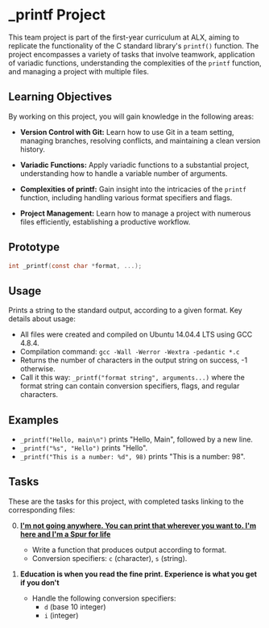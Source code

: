 # _printf Project

This team project is part of the first-year curriculum at ALX, aiming to replicate the functionality of the C standard library's `printf()` function. The project encompasses a variety of tasks that involve teamwork, application of variadic functions, understanding the complexities of the `printf` function, and managing a project with multiple files.

## Learning Objectives

By working on this project, you will gain knowledge in the following areas:

- **Version Control with Git:** Learn how to use Git in a team setting, managing branches, resolving conflicts, and maintaining a clean version history.

- **Variadic Functions:** Apply variadic functions to a substantial project, understanding how to handle a variable number of arguments.

- **Complexities of printf:** Gain insight into the intricacies of the `printf` function, including handling various format specifiers and flags.

- **Project Management:** Learn how to manage a project with numerous files efficiently, establishing a productive workflow.

## Prototype

```c
int _printf(const char *format, ...);
```

## Usage

Prints a string to the standard output, according to a given format. Key details about usage:

- All files were created and compiled on Ubuntu 14.04.4 LTS using GCC 4.8.4.
- Compilation command: `gcc -Wall -Werror -Wextra -pedantic *.c`
- Returns the number of characters in the output string on success, -1 otherwise.
- Call it this way: `_printf("format string", arguments...)` where the format string can contain conversion specifiers, flags, and regular characters.

## Examples

- `_printf("Hello, main\n")` prints "Hello, Main", followed by a new line.
- `_printf("%s", "Hello")` prints "Hello".
- `_printf("This is a number: %d", 98)` prints "This is a number: 98".

## Tasks

These are the tasks for this project, with completed tasks linking to the corresponding files:

0. **[I'm not going anywhere. You can print that wherever you want to. I'm here and I'm a Spur for life](https://github.com/judeo-s/printf/blob/main/_printf.c)**
   - Write a function that produces output according to format.
   - Conversion specifiers: `c` (character), `s` (string).

1. **Education is when you read the fine print. Experience is what you get if you don't**
   - Handle the following conversion specifiers:
     - `d` (base 10 integer)
     - `i` (integer)
